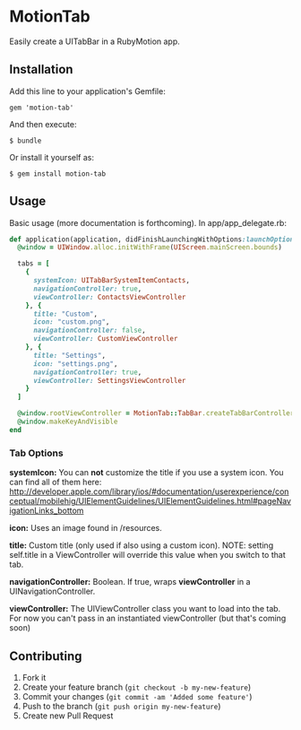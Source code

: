 # MotionTab

Easily create a UITabBar in a RubyMotion app.

## Installation

Add this line to your application's Gemfile:

    gem 'motion-tab'

And then execute:

    $ bundle

Or install it yourself as:

    $ gem install motion-tab

## Usage

Basic usage (more documentation is forthcoming). In app/app_delegate.rb:

```ruby
def application(application, didFinishLaunchingWithOptions:launchOptions)
  @window = UIWindow.alloc.initWithFrame(UIScreen.mainScreen.bounds)

  tabs = [
    {
      systemIcon: UITabBarSystemItemContacts,
      navigationController: true,
      viewController: ContactsViewController
    }, {
      title: "Custom",
      icon: "custom.png",
      navigationController: false,
      viewController: CustomViewController
    }, {
      title: "Settings",
      icon: "settings.png",
      navigationController: true,
      viewController: SettingsViewController
    }
  ]

  @window.rootViewController = MotionTab::TabBar.createTabBarControllerFromData(tabs)
  @window.makeKeyAndVisible
end
```

### Tab Options
**systemIcon:** You can **not** customize the title if you use a system icon. You can find all of them here: http://developer.apple.com/library/ios/#documentation/userexperience/conceptual/mobilehig/UIElementGuidelines/UIElementGuidelines.html#pageNavigationLinks_bottom

**icon:** Uses an image found in /resources.

**title:** Custom title (only used if also using a custom icon). NOTE: setting self.title in a ViewController will override this value when you switch to that tab.

**navigationController:** Boolean. If true, wraps **viewController** in a UINavigationController.

**viewController:** The UIViewController class you want to load into the tab. For now you can't pass in an instantiated viewController (but that's coming soon)


## Contributing

1. Fork it
2. Create your feature branch (`git checkout -b my-new-feature`)
3. Commit your changes (`git commit -am 'Added some feature'`)
4. Push to the branch (`git push origin my-new-feature`)
5. Create new Pull Request
